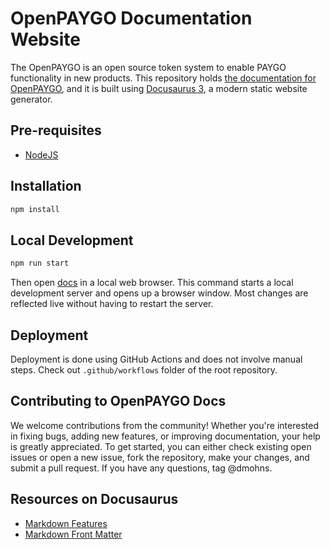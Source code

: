 # OpenPAYGO Documentation Website

The OpenPAYGO is an open source token system to enable PAYGO functionality in new products. This repository holds [the documentation for OpenPAYGO](https://enaccess.github.io/OpenPAYGO-docs/), and it is built using [Docusaurus 3](https://docusaurus.io/), a modern static website generator.

## Pre-requisites

- [NodeJS](https://nodejs.org/en)

## Installation

```sh
npm install
```

## Local Development

```sh
npm run start
```

Then open [docs](http://localhost:3000/OpenPAYGO-docs/) in a local web browser.
This command starts a local development server and opens up a browser window. Most changes are reflected live without having to restart the server.

## Deployment

Deployment is done using GitHub Actions and does not involve manual steps.
Check out `.github/workflows` folder of the root repository.

## Contributing to OpenPAYGO Docs
We welcome contributions from the community! Whether you're interested in fixing bugs, adding new features, or improving documentation, your help is greatly appreciated. To get started, you can either check existing open issues or open a new issue, fork the repository, make your changes, and submit a pull request. If you have any questions, tag @dmohns.

## Resources on Docusaurus

- [Markdown Features](https://docusaurus.io/docs/markdown-features)
- [Markdown Front Matter](https://docusaurus.io/docs/api/plugins/@docusaurus/plugin-content-docs#markdown-front-matter)
